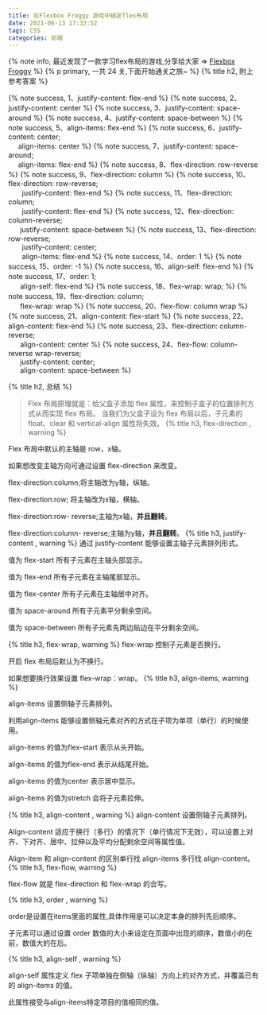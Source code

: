 ```yaml
---
title: 在Flexbox Froggy 游戏中搞定flex布局
date: 2021-06-13 17:32:52
tags: CSS
categories: 前端
---
```

{% note info, 最近发现了一款学习flex布局的游戏,分享给大家 => [Flexbox Froggy](http://flexboxfroggy.com/) %}
{% p primary, 一共 24 关,下面开始通关之旅~ %}
{% title h2, 附上参考答案 %}

{% note success, 1、justify-content: flex-end %}
{% note success, 2、justify-content: center %}
{% note success, 3、justify-content: space-around %}
{% note success, 4、justify-content: space-between %}
{% note success, 5、align-items: flex-end %}
{% note success, 6、justify-content: center;</br>
&nbsp; &nbsp;&nbsp; align-items: center %}
{% note success, 7、justify-content: space-around;</br>&nbsp; &nbsp;&nbsp;&nbsp;align-items: flex-end %}
{% note success, 8、flex-direction: row-reverse %}
{% note success, 9、flex-direction: column %}
{% note success, 10、flex-direction: row-reverse;</br>&nbsp; &nbsp;&nbsp;&nbsp;&nbsp;
    justify-content: flex-end %}
{% note success, 11、flex-direction: column;</br>&nbsp; &nbsp;&nbsp;&nbsp;&nbsp;
    justify-content: flex-end %}
{% note success, 12、flex-direction: column-reverse;</br>&nbsp;&nbsp;&nbsp;&nbsp;&nbsp;
    justify-content: space-between %}
{% note success, 13、flex-direction: row-reverse;</br>&nbsp;&nbsp;&nbsp;&nbsp;&nbsp;&nbsp;
    justify-content: center;</br>&nbsp;&nbsp; &nbsp;&nbsp;&nbsp;
    align-items: flex-end %}
{% note success, 14、order: 1 %}
{% note success, 15、order: -1 %}
{% note success, 16、align-self: flex-end %}
{% note success, 17、order: 1;</br>&nbsp;&nbsp;&nbsp;&nbsp;&nbsp;
    align-self: flex-end %}
{% note success, 18、flex-wrap: wrap; %}
{% note success, 19、flex-direction: column;</br>&nbsp;&nbsp;&nbsp;&nbsp;&nbsp;
    flex-wrap: wrap %}
{% note success, 20、flex-flow: column wrap %}
{% note success, 21、align-content: flex-start %}
{% note success, 22、align-content: flex-end %}
{% note success, 23、flex-direction: column-reverse;</br>&nbsp;&nbsp;&nbsp;&nbsp;&nbsp;
    align-content: center %}
{% note success, 24、flex-flow: column-reverse wrap-reverse;</br>&nbsp;&nbsp;&nbsp;&nbsp;&nbsp;
    justify-content: center;</br>&nbsp;&nbsp;&nbsp;&nbsp;&nbsp;
    align-content: space-between %}

{% title h2, 总结 %}
>Flex 布局原理就是：给父盒子添加 flex 属性，来控制子盒子的位置排列方式从而实现 flex 布局。
>当我们为父盒子设为 flex 布局以后，子元素的 float、clear 和 vertical-align 属性将失效。
{% title h3, flex-direction , warning %}

Flex 布局中默认的主轴是 row，x轴。


如果想改变主轴方向可通过设置 flex-direction 来改变。


flex-direction:column;将主轴改为y轴，纵轴。


flex-direction:row; 将主轴改为x轴，横轴。


flex-direction:row- reverse;主轴为x轴，**并且翻转**。


flex-direction:column- reverse;主轴为y轴，**并且翻转**。
{% title h3, justify-content , warning %}
通过 justify-content 能够设置主轴子元素排列形式。

值为 flex-start 所有子元素在主轴头部显示。

值为 flex-end 所有子元素在主轴尾部显示。

值为 flex-center 所有子元素在主轴居中对齐。

值为 space-around 所有子元素平分剩余空间。

值为 space-between 所有子元素先两边贴边在平分剩余空间。

{% title h3, flex-wrap, warning %}
flex-wrap
控制子元素是否换行。

开启 flex 布局后默认为不换行。

如果想要换行效果设置 flex-wrap：wrap。
{% title h3, align-items, warning %}


align-items 设置侧轴子元素排列。

利用align-items 能够设置侧轴元素对齐的方式在子项为单项（单行）的时候使用。

align-items 的值为flex-start 表示从头开始。

align-items 的值为flex-end 表示从结尾开始。

align-items 的值为center 表示居中显示。

align-items 的值为stretch 会将子元素拉伸。

{% title h3, align-content , warning %}
align-content 设置侧轴子元素排列。

 Align-content 适应于换行（多行）的情况下（单行情况下无效），可以设置上对齐、下对齐、居中、拉伸以及平均分配剩余空间等属性值。

 Align-item 和 align-content 的区别单行找 align-items 多行找 align-content。
{% title h3, flex-flow, warning %}

 flex-flow 就是 flex-direction 和 flex-wrap 的合写。

{% title h3, order , warning %}

order是设置在items里面的属性,具体作用是可以决定本身的排列先后顺序。

子元素可以通过设置 order 数值的大小来设定在页面中出现的顺序，数值小的在前，数值大的在后。

{% title h3, align-self , warning %}

align-self 属性定义 flex 子项单独在侧轴（纵轴）方向上的对齐方式，并覆盖已有的 align-items 的值。

此属性接受与align-items特定项目的值相同的值。